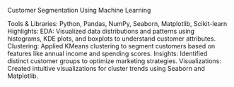 Customer Segmentation Using Machine Learning

Tools & Libraries: Python, Pandas, NumPy, Seaborn, Matplotlib, Scikit-learn
Highlights:
EDA: Visualized data distributions and patterns using histograms, KDE plots, and boxplots to understand customer attributes.
Clustering: Applied KMeans clustering to segment customers based on features like annual income and spending scores.
Insights: Identified distinct customer groups to optimize marketing strategies.
Visualizations: Created intuitive visualizations for cluster trends using Seaborn and Matplotlib.
